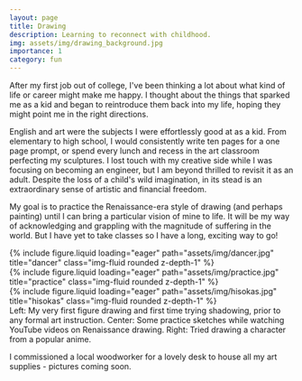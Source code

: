 ```yaml
---
layout: page
title: Drawing
description: Learning to reconnect with childhood.
img: assets/img/drawing_background.jpg
importance: 1
category: fun
---
```


After my first job out of college, I've been thinking a lot about what kind of life or career might make me happy. I thought about the things that sparked me as a kid and began to reintroduce them back into my life, hoping they might point me in the right directions.

English and art were the subjects I were effortlessly good at as a kid. From elementary to high school, I would  consistently write ten pages for a one page prompt, or spend every lunch and recess in the art classroom perfecting my sculptures. I lost touch with my creative side while I was focusing on becoming an engineer, but I am beyond thrilled to revisit it as an adult. Despite the loss of a child's wild imagination, in its stead is an extraordinary sense of artistic and financial freedom.

My goal is to practice the Renaissance-era style of drawing (and perhaps painting) until I can bring a particular vision of mine to life. It will be my way of acknowledging and grappling with the magnitude of suffering in the world. But I have yet to take classes so I have a long, exciting way to go!

<div class="row">
    <div class="col-sm mt-3 mt-md-0">
        {% include figure.liquid loading="eager" path="assets/img/dancer.jpg" title="dancer" class="img-fluid rounded z-depth-1" %}
    </div>
    <div class="col-sm mt-3 mt-md-0">
        {% include figure.liquid loading="eager" path="assets/img/practice.jpg" title="practice" class="img-fluid rounded z-depth-1" %}
    </div>
    <div class="col-sm mt-3 mt-md-0">
        {% include figure.liquid loading="eager" path="assets/img/hisokas.jpg" title="hisokas" class="img-fluid rounded z-depth-1" %}
    </div>
</div>
<div class="caption">
    Left: My very first figure drawing and first time trying shadowing, prior to any formal art instruction. Center: Some practice sketches while watching YouTube videos on Renaissance drawing. Right: Tried drawing a character from a popular anime.
</div>

I commissioned a local woodworker for a lovely desk to house all my art supplies - pictures coming soon.


